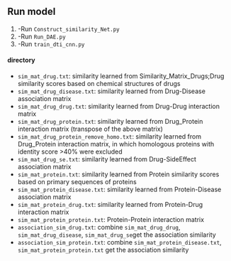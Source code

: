 
##  Run model

1. -Run `Construct_similarity_Net.py`
2. -Run `Run_DAE.py`
3. -Run `train_dti_cnn.py`

#### directory

- `sim_mat_drug.txt`: similarity learned from Similarity_Matrix_Drugs;Drug similarity scores based on chemical structures of drugs
- `sim_mat_drug_disease.txt`: similarity learned from Drug-Disease association matrix
- `sim_mat_drug_drug.txt`: similarity learned from Drug-Drug interaction matrix
- `sim_mat_drug_protein.txt`: similarity learned from Drug_Protein interaction matrix (transpose of the above matrix)
- `sim_mat_drug_protein_remove_homo.txt`: similarity learned from  Drug_Protein interaction matrix, in which homologous proteins with identity score >40% were excluded
- `sim_mat_drug_se.txt`: similarity learned from Drug-SideEffect association matrix
- `sim_mat_protein.txt`: similarity learned from Protein similarity scores based on primary sequences of proteins
- `sim_mat_protein_disease.txt`: similarity learned from Protein-Disease association matrix
- `sim_mat_protein_drug.txt`: similarity learned from Protein-Drug interaction matrix
- `sim_mat_protein_protein.txt`: Protein-Protein interaction matrix
- `association_sim_drug.txt`: combine `sim_mat_drug_drug`, `sim_mat_drug_disease`, `sim_mat_drug_se`get the association similarity
- `association_sim_protein.txt`: combine `sim_mat_protein_disease.txt`, `sim_mat_protein_protein.txt` get the association similarity


